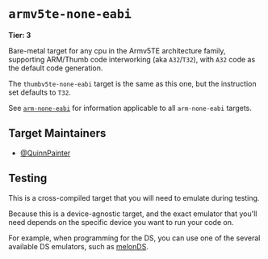 # `armv5te-none-eabi`

**Tier: 3**

Bare-metal target for any cpu in the Armv5TE architecture family, supporting
ARM/Thumb code interworking (aka `A32`/`T32`), with `A32` code as the default code
generation.

The `thumbv5te-none-eabi` target is the same as this one, but the instruction set defaults to `T32`.

See [`arm-none-eabi`](arm-none-eabi.md) for information applicable to all
`arm-none-eabi` targets.

## Target Maintainers

* [@QuinnPainter](https://github.com/QuinnPainter)

## Testing

This is a cross-compiled target that you will need to emulate during testing.

Because this is a device-agnostic target, and the exact emulator that you'll
need depends on the specific device you want to run your code on.

For example, when programming for the DS, you can use one of the several
available DS emulators, such as [melonDS](https://melonds.kuribo64.net/).

